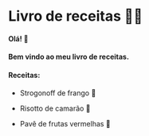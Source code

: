 # Livro de receitas :cook:



#### Olá!    :wave:

#### Bem vindo ao meu livro de receitas.



#### Receitas:

- Strogonoff de frango  :chicken:

- Risotto de camarão  :shrimp:

- Pavê de frutas vermelhas  :strawberry:


